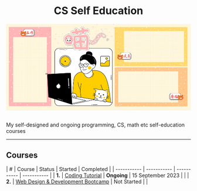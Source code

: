 <div align="center">
  <h1>CS Self Education</h1>
  <img src="banner.jpg" align="center"/>
  <br/><br/>
</div>

My self-designed and ongoing programming, CS, math etc self-education courses

---

## Courses

| # | Course | Status | Started | Completed |
| ----------- | ----------- | ----------- | ----------- |
| **1.** | [Coding Tutorial](https://github.com/abeerration/Coding-Tutorial) | **Ongoing** | 15 September 2023 | |
| **2.** | [Web Design & Development Bootcamp](https://github.com/abeerration/Web-Design-Development-Bootcamp) | Not Started | |
